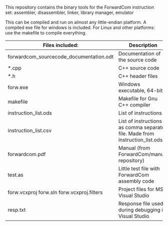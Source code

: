 This repository contains the binary tools for the ForwardCom instruction set:
assembler, disassembler, linker, library manager, emulator

This can be compiled and run on almost any little-endian platform.
A compiled exe file for windows is included. For Linux and other platforms: use the makefile to compile everything.


Files included: |  Description
--- | ---
forwardcom_sourcecode_documentation.odt | Documentation of the source code
*.cpp    |      C++ source code   
*.h      |      C++ header files   
forw.exe  |     Windows executable, 64-bit  
makefile  |     Makefile for Gnu C++ compiler  
instruction_list.ods | List of instructions  
instruction_list.csv | List of instructions as comma separated file. Made from instruction_list.ods  
forwardcom.pdf | Manual (from ForwardCom/manual repository)  
test.as       | Little test file with ForwardCom assembly code  
forw.vcxproj forw.sln forw.vcxproj.filters | Project files for MS Visual Studio  
resp.txt     |  Response file used during debugging in Visual Studio  




